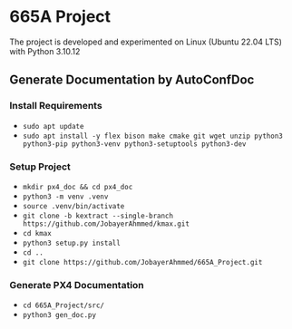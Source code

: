 # 665A Project

The project is developed and experimented on Linux (Ubuntu 22.04 LTS) with Python 3.10.12 

## Generate Documentation by AutoConfDoc

### Install Requirements

- `sudo apt update`
- `sudo apt install -y flex bison make cmake git wget unzip python3 python3-pip python3-venv python3-setuptools python3-dev`

### Setup Project
- `mkdir px4_doc && cd px4_doc`
- `python3 -m venv .venv`
- `source .venv/bin/activate`
- `git clone -b kextract --single-branch https://github.com/JobayerAhmmed/kmax.git`
- `cd kmax`
- `python3 setup.py install`
- `cd ..`
- `git clone https://github.com/JobayerAhmmed/665A_Project.git`

### Generate PX4 Documentation

- `cd 665A_Project/src/`
- `python3 gen_doc.py`
